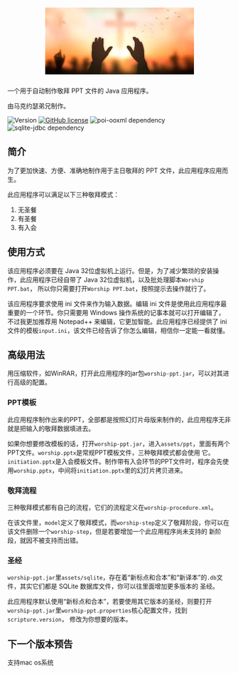 <h1 align="center"><img src="logo.jpg" alt="主日敬拜"/></h1>

一个用于自动制作敬拜 PPT 文件的 Java 应用程序。

由马克约瑟弟兄制作。

![Version](https://img.shields.io/badge/version-1.0.1-blue)
[![GitHub license](https://img.shields.io/github/license/ClayGminx/worship-ppt)](https://github.com/ClayGminx/worship-ppt/blob/master/LICENSE)
![poi-ooxml dependency](https://img.shields.io/badge/poi--ooxml-v5.2.2-9cf)
![sqlite-jdbc dependency](https://img.shields.io/badge/sqlite--jdbc-3.39.2.0-9cf)

## 简介

为了更加快速、方便、准确地制作用于主日敬拜的 PPT 文件，此应用程序应用而生。

此应用程序可以满足以下三种敬拜模式：

1. 无圣餐
2. 有圣餐
3. 有入会

## 使用方式

该应用程序必须要在 Java 32位虚拟机上运行。但是，为了减少繁琐的安装操作，此应用程序已经自带了 Java 32位虚拟机，以及批处理脚本`Worship PPT.bat`，
所以你只需要打开`Worship PPT.bat`，按照提示去操作就行了。

该应用程序要求使用 ini 文件来作为输入数据。编辑 ini 文件是使用此应用程序最重要的一个环节。你只需要用 Windows 操作系统的记事本就可以打开编辑了，
不过我更加推荐用 Notepad++ 来编辑，它更加智能。此应用程序已经提供了 ini 文件的模板`input.ini`，该文件已经告诉了你怎么编辑，相信你一定能一看就懂。

## 高级用法

用压缩软件，如WinRAR，打开此应用程序的jar包`worship-ppt.jar`，可以对其进行高级的配置。

### PPT模板

此应用程序制作出来的PPT，全部都是按照幻灯片母版来制作的，此应用程序无非就是把输入的敬拜数据填进去。

如果你想要修改模板的话，打开`worship-ppt.jar`，进入`assets/ppt`，里面有两个PPT文件。`worship.pptx`是常规PPT模板文件，三种敬拜模式都会使用
它。`initiation.pptx`是入会模板文件。制作带有入会环节的PPT文件时，程序会先使用`worship.pptx`，中间将`initiation.pptx`里的幻灯片拷贝进来。

### 敬拜流程

三种敬拜模式都有自己的流程，它们的流程定义在`worship-procedure.xml`。

在该文件里，`model`定义了敬拜模式，而`worship-step`定义了敬拜阶段，你可以在该文件删除一个`worship-step`，但是若要增加一个此应用程序尚未支持的
新阶段，就因不被支持而出错。

### 圣经

`worship-ppt.jar`里`assets/sqlite`，存在着“新标点和合本”和“新译本”的`.db`文件，其实它们都是 SQLite 数据库文件，你可以往里面增加更多版本的
圣经。

此应用程序默认使用“新标点和合本”，若要使用其它版本的圣经，则要打开`worship-ppt.jar`里`worship-ppt.properties`核心配置文件，找到`scripture.version`，
修改为你想要的版本。

## 下一个版本预告

支持mac os系统